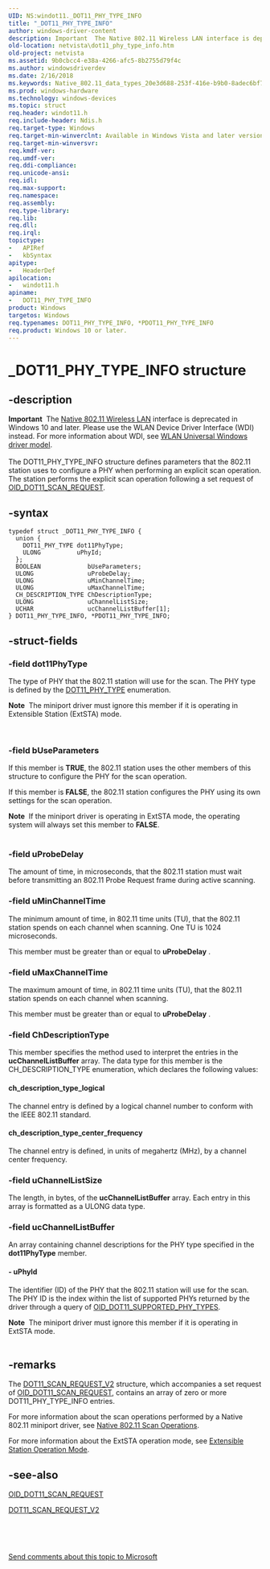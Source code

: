 ```yaml
---
UID: NS:windot11._DOT11_PHY_TYPE_INFO
title: "_DOT11_PHY_TYPE_INFO"
author: windows-driver-content
description: Important  The Native 802.11 Wireless LAN interface is deprecated in Windows 10 and later.
old-location: netvista\dot11_phy_type_info.htm
old-project: netvista
ms.assetid: 9b0cbcc4-e38a-4266-afc5-8b2755d79f4c
ms.author: windowsdriverdev
ms.date: 2/16/2018
ms.keywords: Native_802.11_data_types_20e3d688-253f-416e-b9b0-8adec6bf7415.xml, *PDOT11_PHY_TYPE_INFO, windot11/DOT11_PHY_TYPE_INFO, _DOT11_PHY_TYPE_INFO, netvista.dot11_phy_type_info, windot11/PDOT11_PHY_TYPE_INFO, DOT11_PHY_TYPE_INFO, PDOT11_PHY_TYPE_INFO structure pointer [Network Drivers Starting with Windows Vista], DOT11_PHY_TYPE_INFO structure [Network Drivers Starting with Windows Vista], PDOT11_PHY_TYPE_INFO
ms.prod: windows-hardware
ms.technology: windows-devices
ms.topic: struct
req.header: windot11.h
req.include-header: Ndis.h
req.target-type: Windows
req.target-min-winverclnt: Available in Windows Vista and later versions of the Windows operating   systems.
req.target-min-winversvr: 
req.kmdf-ver: 
req.umdf-ver: 
req.ddi-compliance: 
req.unicode-ansi: 
req.idl: 
req.max-support: 
req.namespace: 
req.assembly: 
req.type-library: 
req.lib: 
req.dll: 
req.irql: 
topictype:
-	APIRef
-	kbSyntax
apitype:
-	HeaderDef
apilocation:
-	windot11.h
apiname:
-	DOT11_PHY_TYPE_INFO
product: Windows
targetos: Windows
req.typenames: DOT11_PHY_TYPE_INFO, *PDOT11_PHY_TYPE_INFO
req.product: Windows 10 or later.
---
```


# _DOT11_PHY_TYPE_INFO structure


## -description


<div class="alert"><b>Important</b>  The <a href="https://msdn.microsoft.com/library/windows/hardware/ff560689">Native 802.11 Wireless LAN</a> interface is deprecated in Windows 10 and later. Please use the WLAN Device Driver Interface (WDI) instead. For more information about WDI, see <a href="https://msdn.microsoft.com/6EF92E34-7BC9-465E-B05D-2BCB29165A18">WLAN Universal Windows driver model</a>.</div><div> </div>The DOT11_PHY_TYPE_INFO structure defines parameters that the 802.11 station uses to configure a PHY
  when performing an explicit scan operation. The station performs the explicit scan operation following a
  set request of 
  <a href="https://msdn.microsoft.com/library/windows/hardware/ff569413">OID_DOT11_SCAN_REQUEST</a>.


## -syntax


````
typedef struct _DOT11_PHY_TYPE_INFO {
  union {
    DOT11_PHY_TYPE dot11PhyType;
    ULONG          uPhyId;
  };
  BOOLEAN             bUseParameters;
  ULONG               uProbeDelay;
  ULONG               uMinChannelTime;
  ULONG               uMaxChannelTime;
  CH_DESCRIPTION_TYPE ChDescriptionType;
  ULONG               uChannelListSize;
  UCHAR               ucChannelListBuffer[1];
} DOT11_PHY_TYPE_INFO, *PDOT11_PHY_TYPE_INFO;
````


## -struct-fields




### -field dot11PhyType

The type of PHY that the 802.11 station will use for the scan. The PHY type is defined by the 
       <a href="..\windot11\ne-windot11-_dot11_phy_type.md">DOT11_PHY_TYPE</a> enumeration. 
       <div class="alert"><b>Note</b>  The miniport driver must ignore this member if it is operating in Extensible
       Station (ExtSTA) mode.</div>
<div> </div>



### -field bUseParameters

If this member is <b>TRUE</b>, the 802.11 station uses the other members of this structure to configure
     the PHY for the scan operation.
     

If this member is <b>FALSE</b>, the 802.11 station configures the PHY using its own settings for the scan
     operation.


<div class="alert"><b>Note</b>  If the miniport driver is operating in ExtSTA mode, the operating system will
      always set this member to <b>FALSE</b>.</div>
<div> </div>



### -field uProbeDelay

The amount of time, in microseconds, that the 802.11 station must wait before transmitting an
     802.11 Probe Request frame during active scanning.


### -field uMinChannelTime

The minimum amount of time, in 802.11 time units (TU), that the 802.11 station spends on each
     channel when scanning. One TU is 1024 microseconds.
     

This member must be greater than or equal to 
     <b>uProbeDelay</b> .


### -field uMaxChannelTime

The maximum amount of time, in 802.11 time units (TU), that the 802.11 station spends on each
     channel when scanning.
     

This member must be greater than or equal to 
     <b>uProbeDelay</b> .


### -field ChDescriptionType

This member specifies the method used to interpret the entries in the 
     <b>ucChannelListBuffer</b> array. The data type for this member is the CH_DESCRIPTION_TYPE enumeration,
     which declares the following values:
     





#### ch_description_type_logical

The channel entry is defined by a logical channel number to conform with the IEEE 802.11
       standard.



#### ch_description_type_center_frequency

The channel entry is defined, in units of megahertz (MHz), by a channel center frequency.


### -field uChannelListSize

The length, in bytes, of the 
     <b>ucChannelListBuffer</b> array. Each entry in this array is formatted as a ULONG data type.


### -field ucChannelListBuffer

An array containing channel descriptions for the PHY type specified in the 
     <b>dot11PhyType</b> member.


#### - uPhyId

The identifier (ID) of the PHY that the 802.11 station will use for the scan. The PHY ID is the
       index within the list of supported PHYs returned by the driver through a query of 
       <a href="https://docs.microsoft.com/en-us/windows-hardware/drivers/network/oid-dot11-supported-phy-types">
       OID_DOT11_SUPPORTED_PHY_TYPES</a>.

<div class="alert"><b>Note</b>  The miniport driver must ignore this member if it is operating in ExtSTA
       mode.</div>
<div> </div>

## -remarks



The 
    <a href="..\windot11\ns-windot11-_dot11_scan_request_v2.md">DOT11_SCAN_REQUEST_V2</a> structure, which
    accompanies a set request of 
    <a href="https://msdn.microsoft.com/library/windows/hardware/ff569413">OID_DOT11_SCAN_REQUEST</a>, contains an
    array of zero or more DOT11_PHY_TYPE_INFO entries.

For more information about the scan operations performed by a Native 802.11 miniport driver, see 
    <a href="https://docs.microsoft.com/en-us/windows-hardware/drivers/network/native-802-11-scan-operations">Native 802.11 Scan
    Operations</a>.

For more information about the ExtSTA operation mode, see 
    <a href="https://docs.microsoft.com/en-us/windows-hardware/drivers/network/extensible-station-operation-mode">Extensible Station Operation
    Mode</a>.




## -see-also

<a href="https://msdn.microsoft.com/library/windows/hardware/ff569413">OID_DOT11_SCAN_REQUEST</a>



<a href="..\windot11\ns-windot11-_dot11_scan_request_v2.md">DOT11_SCAN_REQUEST_V2</a>



 

 

<a href="mailto:wsddocfb@microsoft.com?subject=Documentation%20feedback [netvista\netvista]:%20DOT11_PHY_TYPE_INFO structure%20 RELEASE:%20(2/16/2018)&amp;body=%0A%0APRIVACY STATEMENT%0A%0AWe use your feedback to improve the documentation. We don't use your email address for any other purpose, and we'll remove your email address from our system after the issue that you're reporting is fixed. While we're working to fix this issue, we might send you an email message to ask for more info. Later, we might also send you an email message to let you know that we've addressed your feedback.%0A%0AFor more info about Microsoft's privacy policy, see http://privacy.microsoft.com/en-us/default.aspx." title="Send comments about this topic to Microsoft">Send comments about this topic to Microsoft</a>

